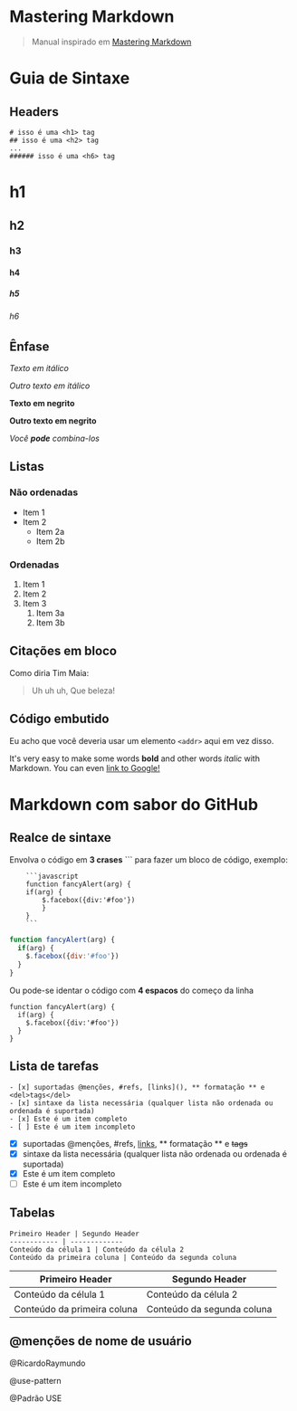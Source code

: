 # Mastering Markdown
> Manual inspirado em [Mastering Markdown](http://github.com)

# Guia de Sintaxe

## Headers
```
# isso é uma <h1> tag
## isso é uma <h2> tag
...
###### isso é uma <h6> tag
```

# h1
## h2
### h3
#### h4
##### h5
###### h6

## Ênfase
*Texto em itálico*

_Outro texto em itálico_

**Texto em negrito**

__Outro texto em negrito__

_Você **pode** combina-los_

## Listas

### Não ordenadas
* Item 1
* Item 2
  * Item 2a
  * Item 2b
  
### Ordenadas
1. Item 1
1. Item 2
1. Item 3
   1. Item 3a
   1. Item 3b
   
## Citações em bloco
Como diria Tim Maia:

> Uh uh uh,
> Que beleza!

## Código embutido
Eu acho que você deveria usar um
elemento `<addr>` aqui em vez disso.

It's very easy to make some words **bold** and other words *italic* with Markdown. You can even [link to Google!](http://google.com)

# Markdown com sabor do GitHub
## Realce de sintaxe
Envolva o código em __3 crases__ ``` para fazer um bloco de código, exemplo:

```
    ```javascript
    function fancyAlert(arg) {
    if(arg) {
        $.facebox({div:'#foo'})
        }
    }
    ```
```
```javascript
function fancyAlert(arg) {
  if(arg) {
    $.facebox({div:'#foo'})
  }
}
```
Ou pode-se identar o código com __4 espacos__ do começo da linha 

    function fancyAlert(arg) {
      if(arg) {
        $.facebox({div:'#foo'})
      }
    }
    
## Lista de tarefas
```
- [x] suportadas @menções, #refs, [links](), ** formatação ** e <del>tags</del>
- [x] sintaxe da lista necessária (qualquer lista não ordenada ou ordenada é suportada)
- [x] Este é um item completo
- [ ] Este é um item incompleto
``` 

- [x] suportadas @menções, #refs, [links](), ** formatação ** e <del>tags</del>
- [x] sintaxe da lista necessária (qualquer lista não ordenada ou ordenada é suportada)
- [x] Este é um item completo
- [ ] Este é um item incompleto

## Tabelas

```
Primeiro Header | Segundo Header
------------ | -------------
Conteúdo da célula 1 | Conteúdo da célula 2
Conteúdo da primeira coluna | Conteúdo da segunda coluna 
```

Primeiro Header | Segundo Header
------------ | -------------
Conteúdo da célula 1 | Conteúdo da célula 2
Conteúdo da primeira coluna | Conteúdo da segunda coluna 

## @menções de nome de usuário
@RicardoRaymundo

@use-pattern

@Padrão USE


